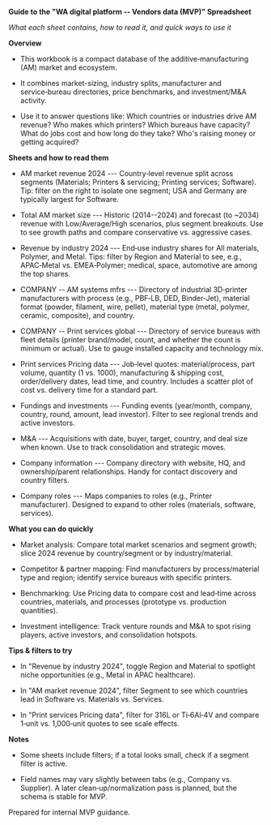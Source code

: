 **Guide to the "WA digital platform -- Vendors data (MVP)" Spreadsheet**

*What each sheet contains, how to read it, and quick ways to use it*

**Overview**

-   This workbook is a compact database of the additive‑manufacturing
    (AM) market and ecosystem.

-   It combines market-sizing, industry splits, manufacturer and
    service‑bureau directories, price benchmarks, and investment/M&A
    activity.

-   Use it to answer questions like: Which countries or industries drive
    AM revenue? Who makes which printers? Which bureaus have capacity?
    What do jobs cost and how long do they take? Who's raising money or
    getting acquired?

**Sheets and how to read them**

-   AM market revenue 2024 --- Country‑level revenue split across
    segments (Materials; Printers & servicing; Printing services;
    Software). Tip: filter on the right to isolate one segment; USA and
    Germany are typically largest for Software.

-   Total AM market size --- Historic (2014--2024) and forecast (to
    \~2034) revenue with Low/Average/High scenarios, plus segment
    breakouts. Use to see growth paths and compare conservative vs.
    aggressive cases.

-   Revenue by industry 2024 --- End‑use industry shares for All
    materials, Polymer, and Metal. Tips: filter by Region and Material
    to see, e.g., APAC‑Metal vs. EMEA‑Polymer; medical, space,
    automotive are among the top shares.

-   COMPANY -- AM systems mfrs --- Directory of industrial 3D‑printer
    manufacturers with process (e.g., PBF‑LB, DED, Binder‑Jet), material
    format (powder, filament, wire, pellet), material type (metal,
    polymer, ceramic, composite), and country.

-   COMPANY -- Print services global --- Directory of service bureaus
    with fleet details (printer brand/model, count, and whether the
    count is minimum or actual). Use to gauge installed capacity and
    technology mix.

-   Print services Pricing data --- Job‑level quotes: material/process,
    part volume, quantity (1 vs. 1000), manufacturing & shipping cost,
    order/delivery dates, lead time, and country. Includes a scatter
    plot of cost vs. delivery time for a standard part.

-   Fundings and investments --- Funding events (year/month, company,
    country, round, amount, lead investor). Filter to see regional
    trends and active investors.

-   M&A --- Acquisitions with date, buyer, target, country, and deal
    size when known. Use to track consolidation and strategic moves.

-   Company information --- Company directory with website, HQ, and
    ownership/parent relationships. Handy for contact discovery and
    country filters.

-   Company roles --- Maps companies to roles (e.g., Printer
    manufacturer). Designed to expand to other roles (materials,
    software, services).

**What you can do quickly**

-   Market analysis: Compare total market scenarios and segment growth;
    slice 2024 revenue by country/segment or by industry/material.

-   Competitor & partner mapping: Find manufacturers by process/material
    type and region; identify service bureaus with specific printers.

-   Benchmarking: Use Pricing data to compare cost and lead‑time across
    countries, materials, and processes (prototype vs. production
    quantities).

-   Investment intelligence: Track venture rounds and M&A to spot rising
    players, active investors, and consolidation hotspots.

**Tips & filters to try**

-   In "Revenue by industry 2024", toggle Region and Material to
    spotlight niche opportunities (e.g., Metal in APAC healthcare).

-   In "AM market revenue 2024", filter Segment to see which countries
    lead in Software vs. Materials vs. Services.

-   In "Print services Pricing data", filter for 316L or Ti‑6Al‑4V and
    compare 1‑unit vs. 1,000‑unit quotes to see scale effects.

**Notes**

-   Some sheets include filters; if a total looks small, check if a
    segment filter is active.

-   Field names may vary slightly between tabs (e.g., Company vs.
    Supplier). A later clean‑up/normalization pass is planned, but the
    schema is stable for MVP.

Prepared for internal MVP guidance.
